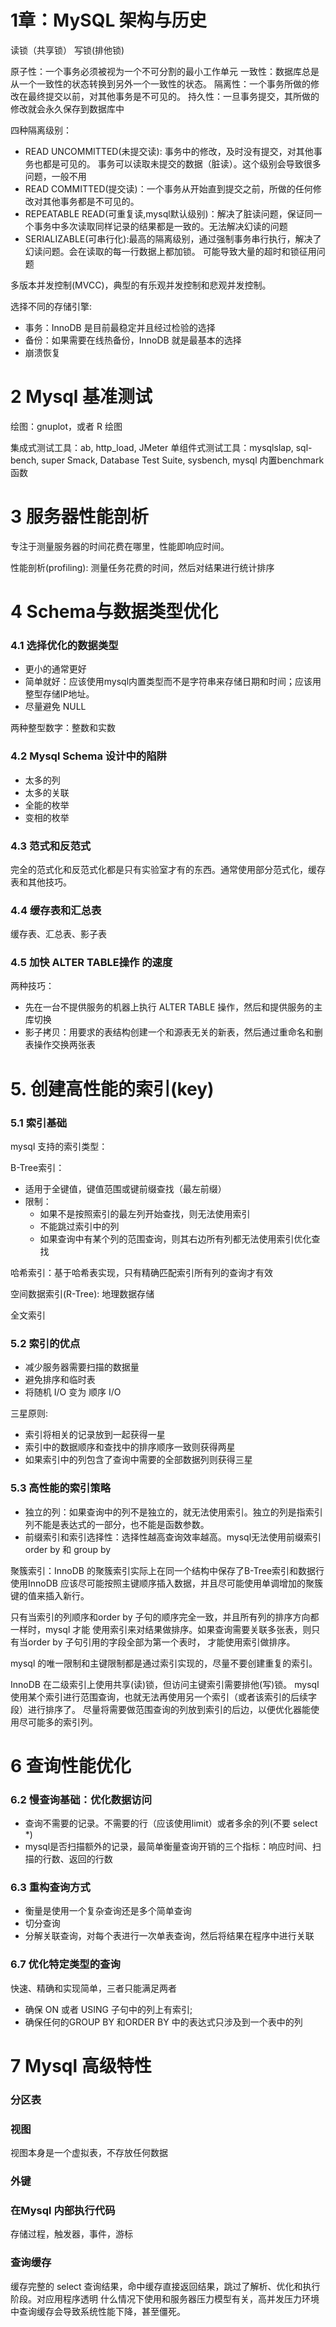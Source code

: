 # 1章：MySQL 架构与历史

读锁（共享锁）
写锁(排他锁)

原子性：一个事务必须被视为一个不可分割的最小工作单元
一致性：数据库总是从一个一致性的状态转换到另外一个一致性的状态。
隔离性：一个事务所做的修改在最终提交以前，对其他事务是不可见的。
持久性：一旦事务提交，其所做的修改就会永久保存到数据库中

四种隔离级别：
- READ UNCOMMITTED(未提交读): 事务中的修改，及时没有提交，对其他事务也都是可见的。
事务可以读取未提交的数据（脏读）。这个级别会导致很多问题，一般不用
- READ COMMITTED(提交读)：一个事务从开始直到提交之前，所做的任何修改对其他事务都是不可见的。
- REPEATABLE READ(可重复读,mysql默认级别)：解决了脏读问题，保证同一个事务中多次读取同样记录的结果都是一致的。无法解决幻读的问题
- SERIALIZABLE(可串行化):最高的隔离级别，通过强制事务串行执行，解决了幻读问题。会在读取的每一行数据上都加锁。 可能导致大量的超时和锁征用问题

多版本并发控制(MVCC)，典型的有乐观并发控制和悲观并发控制。

选择不同的存储引擎:
- 事务：InnoDB 是目前最稳定并且经过检验的选择
- 备份：如果需要在线热备份，InnoDB 就是最基本的选择
- 崩溃恢复

# 2 Mysql 基准测试

绘图：gnuplot，或者 R 绘图

集成式测试工具：ab, http_load, JMeter
单组件式测试工具：mysqlslap, sql-bench, super Smack, Database Test Suite, sysbench, mysql 内置benchmark 函数


# 3 服务器性能剖析
专注于测量服务器的时间花费在哪里，性能即响应时间。

性能剖析(profiling): 测量任务花费的时间，然后对结果进行统计排序

# 4 Schema与数据类型优化

### 4.1 选择优化的数据类型

- 更小的通常更好
- 简单就好：应该使用mysql内置类型而不是字符串来存储日期和时间；应该用整型存储IP地址。
- 尽量避免 NULL

两种整型数字：整数和实数

### 4.2 Mysql Schema 设计中的陷阱
- 太多的列
- 太多的关联
- 全能的枚举
- 变相的枚举

### 4.3 范式和反范式
完全的范式化和反范式化都是只有实验室才有的东西。通常使用部分范式化，缓存表和其他技巧。

### 4.4 缓存表和汇总表
缓存表、汇总表、影子表

### 4.5 加快 ALTER TABLE操作 的速度
两种技巧：
- 先在一台不提供服务的机器上执行 ALTER TABLE 操作，然后和提供服务的主库切换
- 影子拷贝：用要求的表结构创建一个和源表无关的新表，然后通过重命名和删表操作交换两张表


# 5. 创建高性能的索引(key)

### 5.1 索引基础
mysql 支持的索引类型：

B-Tree索引：
- 适用于全键值，键值范围或键前缀查找（最左前缀）
- 限制：
    - 如果不是按照索引的最左列开始查找，则无法使用索引
    - 不能跳过索引中的列
    - 如果查询中有某个列的范围查询，则其右边所有列都无法使用索引优化查找

哈希索引：基于哈希表实现，只有精确匹配索引所有列的查询才有效

空间数据索引(R-Tree): 地理数据存储

全文索引

### 5.2 索引的优点
- 减少服务器需要扫描的数据量
- 避免排序和临时表
- 将随机 I/O 变为 顺序 I/O

三星原则:
- 索引将相关的记录放到一起获得一星
- 索引中的数据顺序和查找中的排序顺序一致则获得两星
- 如果索引中的列包含了查询中需要的全部数据列则获得三星

### 5.3 高性能的索引策略

- 独立的列：如果查询中的列不是独立的，就无法使用索引。独立的列是指索引列不能是表达式的一部分，也不能是函数参数。
- 前缀索引和索引选择性：选择性越高查询效率越高。mysql无法使用前缀索引 order by 和 group by

聚簇索引：InnoDB 的聚簇索引实际上在同一个结构中保存了B-Tree索引和数据行
使用InnoDB 应该尽可能按照主键顺序插入数据，并且尽可能使用单调增加的聚簇键的值来插入新行。

只有当索引的列顺序和order by 子句的顺序完全一致，并且所有列的排序方向都一样时，mysql 才能
使用索引来对结果做排序。如果查询需要关联多张表，则只有当order by 子句引用的字段全部为第一个表时，
才能使用索引做排序。

mysql 的唯一限制和主键限制都是通过索引实现的，尽量不要创建重复的索引。

InnoDB 在二级索引上使用共享(读)锁，但访问主键索引需要排他(写)锁。
mysql 使用某个索引进行范围查询，也就无法再使用另一个索引（或者该索引的后续字段）进行排序了。
尽量将需要做范围查询的列放到索引的后边，以便优化器能使用尽可能多的索引列。


# 6 查询性能优化

### 6.2 慢查询基础：优化数据访问
- 查询不需要的记录。不需要的行（应该使用limit）或者多余的列(不要 select *)
- mysql是否扫描额外的记录，最简单衡量查询开销的三个指标：响应时间、扫描的行数、返回的行数

### 6.3 重构查询方式
- 衡量是使用一个复杂查询还是多个简单查询
- 切分查询
- 分解关联查询，对每个表进行一次单表查询，然后将结果在程序中进行关联

### 6.7 优化特定类型的查询
快速、精确和实现简单，三者只能满足两者

- 确保 ON 或者 USING 子句中的列上有索引;
- 确保任何的GROUP BY 和ORDER BY 中的表达式只涉及到一个表中的列


# 7 Mysql 高级特性
### 分区表

### 视图
视图本身是一个虚拟表，不存放任何数据

### 外键

### 在Mysql 内部执行代码
存储过程，触发器，事件，游标

### 查询缓存
缓存完整的 select 查询结果，命中缓存直接返回结果，跳过了解析、优化和执行阶段。对应用程序透明
什么情况下使用和服务器压力模型有关，高并发压力环境中查询缓存会导致系统性能下降，甚至僵死。
